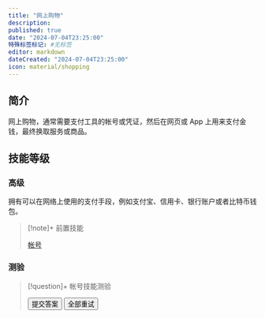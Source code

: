 ```yaml
---
title: "网上购物"
description:
published: true
date: "2024-07-04T23:25:00"
特殊标签标记: #无标签
editor: markdown
dateCreated: "2024-07-04T23:25:00"
icon: material/shopping
---
```


## 简介

网上购物，通常需要支付工具的帐号或凭证，然后在网页或 App 上用来支付金钱，最终换取服务或商品。

## 技能等级

### 高级

拥有可以在网络上使用的支付手段，例如支付宝、信用卡、银行账户或者比特币钱包。

> [!note]+ 前置技能
>
> [帐号](./user_account.md)

### 测验

> [!question]+ 帐号技能测验
>
> <div class="container">
>     <div class="question-container" data-quiz="shopping_advanced">
>         <div class="question" id="question"></div>
>         <ul class="task-list" id="answers"></ul>
>         <button class="md-button" onclick="submitAnswer()">提交答案</button>
>         <button class="md-button" onclick="retryQuiz()">全部重试</button>
>     </div>
> </div>

<script>
    // 题目数据，假设从 JSON 文件或其他数据源加载
    const quizData = {
        "shopping_advanced": {
            "title": "网上购物技能测验",
            "questions": [
                {
                    "question": "有能在网络上使用的支付手段吗？例如支付宝、信用卡、银行账户或是其他的方案。",
                    "answers": [
                        "有",
                        "没有"
                    ],
                    "correct_answer": 0
                }
            ]
        }
    };
</script>
